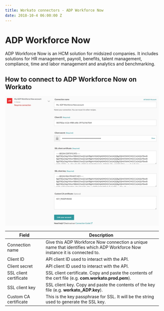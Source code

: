 ```yaml
---
title: Workato connectors - ADP Workforce Now
date: 2018-10-4 06:00:00 Z
---
```


# ADP Workforce Now
ADP Workforce Now is an HCM solution for midsized companies. It includes solutions for HR management, payroll, benefits, talent management, compliance, time and labor management and analytics and benchmarking.

## How to connect to ADP Workforce Now on Workato

![Configured ADP Workforce Now connection](/assets/images/adp_workforce/connection.png)

<table class="unchanged rich-diff-level-one">
  <thead>
    <tr>
        <th width='25%'>Field</th>
        <th>Description</th>
    </tr>
  </thead>
  <tbody>
    <tr>
      <td>Connection name</td>
      <td>Give this ADP Workforce Now connection a unique name that identifies which ADP Workforce Now instance it is connected to.</td>
    </tr>
    <tr>
      <td>Client ID</td>
      <td>API client ID used to interact with the API.</td>
    </tr>
    <tr>
      <td>Client secret</td>
      <td>API client ID used to interact with the API.</td>
    </tr>
    <tr>
      <td>SSL client certificate</td>
      <td>SSL client certificate. Copy and paste the contents of the cert file (e.g. <b>com.workato.prod.pem</b>).</td>
    </tr>
    <tr>
      <td>SSL client key</td>
      <td>SSL client key. Copy and paste the contents of the key file (e.g. <b>workato_ADP.key</b>).</td>
    </tr>
    <tr>
      <td>Custom CA certificate</td>
      <td>This is the key passphrase for SSL. It will be the string used to generate the SSL key.</td>
    </tr>
  </tbody>
</table>
